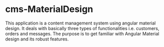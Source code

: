 # cms-MaterialDesign
This application is a content management system using angular material design. It deals with basically three types of functionalities i.e. customers, orders and messages. The purpose is to get familiar with Angular Material design and its robust features. 
